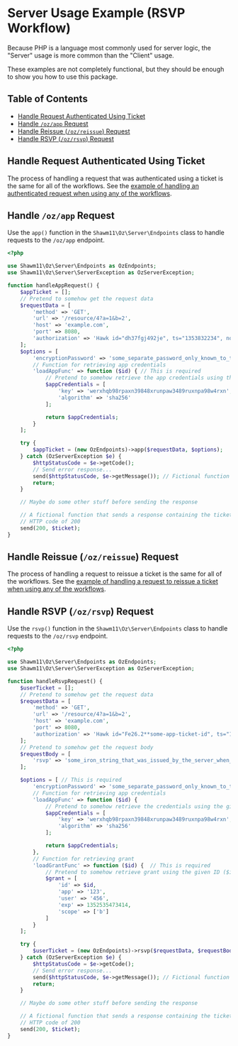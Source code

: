 Server Usage Example (RSVP Workflow)
====================================

Because PHP is a language most commonly used for server logic, the "Server"
usage is more common than the "Client" usage.

These examples are not completely functional, but they should be enough to show
you how to use this package.

Table of Contents
-----------------

- [Handle Request Authenticated Using Ticket](#handle-request-authenticated-using-ticket)
- [Handle `/oz/app` Request](#handle-ozapp-request)
- [Handle Reissue (`/oz/reissue`) Request](#handle-reissue-ozreissue-request)
- [Handle RSVP (`/oz/rsvp`) Request](#handle-rsvp-ozrsvp-request)

Handle Request Authenticated Using Ticket
-----------------------------------------

The process of handling a request that was authenticated using a ticket is the
same for all of the workflows. See the [example of handling an authenticated
request when using any of the workflows](docs/usage-examples/all-workflows-server.md#handle-request-authenticated-using-ticket).

Handle `/oz/app` Request
------------------------

Use the `app()` function in the `Shawm11\Oz\Server\Endpoints` class to handle
requests to the `/oz/app` endpoint.

```php
<?php

use Shawm11\Oz\Server\Endpoints as OzEndpoints;
use Shawm11\Oz\Server\ServerException as OzServerException;

function handleAppRequest() {
    $appTicket = [];
	// Pretend to somehow get the request data
	$requestData = [
		'method' => 'GET',
		'url' => '/resource/4?a=1&b=2',
		'host' => 'example.com',
		'port' => 8080,
		'authorization' => 'Hawk id="dh37fgj492je", ts="1353832234", nonce="j4h3g2", ext="some-app-ext-data", mac="6R4rV5iE+NPoym+WwjeHzjAGXUtLNIxmo1vpMofpLAE="'
	];
	$options = [
		'encryptionPassword' => 'some_separate_password_only_known_to_the_server_that_is_at_least_32_characters',
		// Function for retrieving app credentials
		'loadAppFunc' => function ($id) { // This is required
			// Pretend to somehow retrieve the app credentials using the given ID ($id)
			$appCredentials = [
				'key' => 'werxhqb98rpaxn39848xrunpaw3489ruxnpa98w4rxn',
				'algorithm' => 'sha256'
			];

			return $appCredentials;
		}
	];

    try {
        $appTicket = (new OzEndpoints)->app($requestData, $options);
    } catch (OzServerException $e) {
        $httpStatusCode = $e->getCode();
        // Send error response...
    	send($httpStatusCode, $e->getMessage()); // Fictional function
        return;
    }

    // Maybe do some other stuff before sending the response

	// A fictional function that sends a response containing the ticket with an
	// HTTP code of 200
	send(200, $ticket);
}
```

Handle Reissue (`/oz/reissue`) Request
--------------------------------------

The process of handling a request to reissue a ticket is the same for all of the
workflows. See the [example of handling a request to reissue a ticket when using
any of the workflows](docs/usage-examples/all-workflows-server.md#handle-request-authenticated-using-ticket).

Handle RSVP (`/oz/rsvp`) Request
--------------------------------

Use the `rsvp()` function in the `Shawm11\Oz\Server\Endpoints` class to handle
requests to the `/oz/rsvp` endpoint.

```php
<?php

use Shawm11\Oz\Server\Endpoints as OzEndpoints;
use Shawm11\Oz\Server\ServerException as OzServerException;

function handleRsvpRequest() {
    $userTicket = [];
	// Pretend to somehow get the request data
	$requestData = [
		'method' => 'GET',
		'url' => '/resource/4?a=1&b=2',
		'host' => 'example.com',
		'port' => 8080,
		'authorization' => 'Hawk id="Fe26.2**some-app-ticket-id", ts="1353832234", nonce="j4h3g2", ext="some-app-ext-data", mac="6R4rV5iE+NPoym+WwjeHzjAGXUtLNIxmo1vpMofpLAE="'
	];
	// Pretend to somehow get the request body
	$requestBody = [
		'rsvp' => 'some_iron_string_that_was_issued_by_the_server_when_the_user_approved_the_scope'
	];

	$options = [ // This is required
		'encryptionPassword' => 'some_separate_password_only_known_to_the_server_that_is_at_least_32_characters',
		// Function for retrieving app credentials
		'loadAppFunc' => function ($id) {
			// Pretend to somehow retrieve the credentials using the given ID ($id)
			$appCredentials = [
				'key' => 'werxhqb98rpaxn39848xrunpaw3489ruxnpa98w4rxn',
				'algorithm' => 'sha256'
			];

			return $appCredentials;
		},
		// Function for retrieving grant
		'loadGrantFunc' => function ($id) {  // This is required
			// Pretend to somehow retrieve grant using the given ID ($id)
			$grant = [
				'id' => $id,
				'app' => '123',
				'user' => '456',
				'exp' => 1352535473414,
				'scope' => ['b']
			]
		}
	];

    try {
        $userTicket = (new OzEndpoints)->rsvp($requestData, $requestBody, $options);
    } catch (OzServerException $e) {
        $httpStatusCode = $e->getCode();
        // Send error response...
    	send($httpStatusCode, $e->getMessage()); // Fictional function
        return;
    }

    // Maybe do some other stuff before sending the response

	// A fictional function that sends a response containing the ticket with an
	// HTTP code of 200
	send(200, $ticket);
}
```
